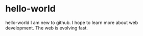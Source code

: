 # hello-world
hello-world
I am new to github. 
I hope to learn more about web development.
The web is evolving fast.
